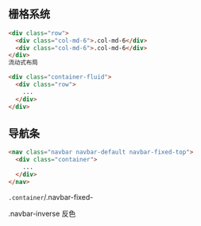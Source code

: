 ## 栅格系统

```html
<div class="row">
  <div class="col-md-6">.col-md-6</div>
  <div class="col-md-6">.col-md-6</div>
</div>
流动式布局
```

```html
<div class="container-fluid">
  <div class="row">
    ...
  </div>
</div>
```





## 导航条

```html
<nav class="navbar navbar-default navbar-fixed-top">
  <div class="container">
    ...
  </div>
</nav>
```

 `.container`/.navbar-fixed-

.navbar-inverse 反色